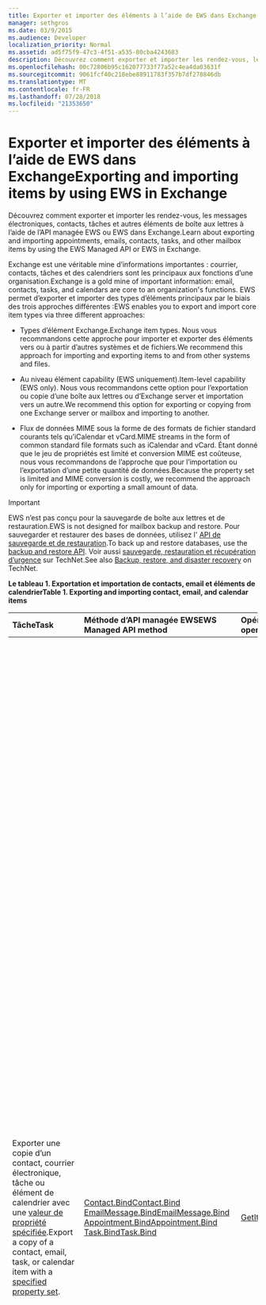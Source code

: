 ```yaml
---
title: Exporter et importer des éléments à l’aide de EWS dans Exchange
manager: sethgros
ms.date: 03/9/2015
ms.audience: Developer
localization_priority: Normal
ms.assetid: ad5f75f9-47c3-4f51-a535-80cba4243683
description: Découvrez comment exporter et importer les rendez-vous, les messages électroniques, contacts, tâches et autres éléments de boîte aux lettres à l’aide de l’API managée EWS ou EWS dans Exchange.
ms.openlocfilehash: 00c72806b95c162077733f77a52c4ea4da03631f
ms.sourcegitcommit: 9061fcf40c218ebe88911783f357b7df278846db
ms.translationtype: MT
ms.contentlocale: fr-FR
ms.lasthandoff: 07/28/2018
ms.locfileid: "21353650"
---
```

# <a name="exporting-and-importing-items-by-using-ews-in-exchange"></a><span data-ttu-id="dfbed-103">Exporter et importer des éléments à l’aide de EWS dans Exchange</span><span class="sxs-lookup"><span data-stu-id="dfbed-103">Exporting and importing items by using EWS in Exchange</span></span>

<span data-ttu-id="dfbed-104">Découvrez comment exporter et importer les rendez-vous, les messages électroniques, contacts, tâches et autres éléments de boîte aux lettres à l’aide de l’API managée EWS ou EWS dans Exchange.</span><span class="sxs-lookup"><span data-stu-id="dfbed-104">Learn about exporting and importing appointments, emails, contacts, tasks, and other mailbox items by using the EWS Managed API or EWS in Exchange.</span></span> 
  
<span data-ttu-id="dfbed-105">Exchange est une véritable mine d’informations importantes : courrier, contacts, tâches et des calendriers sont les principaux aux fonctions d’une organisation.</span><span class="sxs-lookup"><span data-stu-id="dfbed-105">Exchange is a gold mine of important information: email, contacts, tasks, and calendars are core to an organization's functions.</span></span> <span data-ttu-id="dfbed-106">EWS permet d’exporter et importer des types d’éléments principaux par le biais des trois approches différentes :</span><span class="sxs-lookup"><span data-stu-id="dfbed-106">EWS enables you to export and import core item types via three different approaches:</span></span>
  
- <span data-ttu-id="dfbed-107">Types d’élément Exchange.</span><span class="sxs-lookup"><span data-stu-id="dfbed-107">Exchange item types.</span></span> <span data-ttu-id="dfbed-108">Nous vous recommandons cette approche pour importer et exporter des éléments vers ou à partir d’autres systèmes et de fichiers.</span><span class="sxs-lookup"><span data-stu-id="dfbed-108">We recommend this approach for importing and exporting items to and from other systems and files.</span></span>
    
- <span data-ttu-id="dfbed-109">Au niveau élément capability (EWS uniquement).</span><span class="sxs-lookup"><span data-stu-id="dfbed-109">Item-level capability (EWS only).</span></span> <span data-ttu-id="dfbed-110">Nous vous recommandons cette option pour l’exportation ou copie d’une boîte aux lettres ou d’Exchange server et importation vers un autre.</span><span class="sxs-lookup"><span data-stu-id="dfbed-110">We recommend this option for exporting or copying from one Exchange server or mailbox and importing to another.</span></span>
    
- <span data-ttu-id="dfbed-111">Flux de données MIME sous la forme de des formats de fichier standard courants tels qu’iCalendar et vCard.</span><span class="sxs-lookup"><span data-stu-id="dfbed-111">MIME streams in the form of common standard file formats such as iCalendar and vCard.</span></span> <span data-ttu-id="dfbed-112">Étant donné que le jeu de propriétés est limité et conversion MIME est coûteuse, nous vous recommandons de l’approche que pour l’importation ou l’exportation d’une petite quantité de données.</span><span class="sxs-lookup"><span data-stu-id="dfbed-112">Because the property set is limited and MIME conversion is costly, we recommend the approach only for importing or exporting a small amount of data.</span></span>
    
> [!IMPORTANT]
> <span data-ttu-id="dfbed-113">EWS n’est pas conçu pour la sauvegarde de boîte aux lettres et de restauration.</span><span class="sxs-lookup"><span data-stu-id="dfbed-113">EWS is not designed for mailbox backup and restore.</span></span> <span data-ttu-id="dfbed-114">Pour sauvegarder et restaurer des bases de données, utilisez l' [API de sauvegarde et de restauration](../backup-restore/backup-and-restore-for-exchange-2013.md).</span><span class="sxs-lookup"><span data-stu-id="dfbed-114">To back up and restore databases, use the [backup and restore API](../backup-restore/backup-and-restore-for-exchange-2013.md).</span></span> <span data-ttu-id="dfbed-115">Voir aussi [sauvegarde, restauration et récupération d’urgence](http://technet.microsoft.com/en-us/library/dd876874%28v=exchg.150%29.aspx) sur TechNet.</span><span class="sxs-lookup"><span data-stu-id="dfbed-115">See also [Backup, restore, and disaster recovery](http://technet.microsoft.com/en-us/library/dd876874%28v=exchg.150%29.aspx) on TechNet.</span></span> 
  
<span data-ttu-id="dfbed-116">**Le tableau 1. Exportation et importation de contacts, email et éléments de calendrier**</span><span class="sxs-lookup"><span data-stu-id="dfbed-116">**Table 1. Exporting and importing contact, email, and calendar items**</span></span>

|<span data-ttu-id="dfbed-117">Tâche</span><span class="sxs-lookup"><span data-stu-id="dfbed-117">Task</span></span>|<span data-ttu-id="dfbed-118">Méthode d’API managée EWS</span><span class="sxs-lookup"><span data-stu-id="dfbed-118">EWS Managed API method</span></span>|<span data-ttu-id="dfbed-119">Opération EWS</span><span class="sxs-lookup"><span data-stu-id="dfbed-119">EWS operation</span></span>|<span data-ttu-id="dfbed-120">Remarques</span><span class="sxs-lookup"><span data-stu-id="dfbed-120">Notes</span></span>|
|:-----|:-----|:-----|:-----|
|<span data-ttu-id="dfbed-121">Exporter une copie d’un contact, courrier électronique, tâche ou élément de calendrier avec une [valeur de propriété spécifiée](properties-and-extended-properties-in-ews-in-exchange.md).</span><span class="sxs-lookup"><span data-stu-id="dfbed-121">Export a copy of a contact, email, task, or calendar item with a [specified property set](properties-and-extended-properties-in-ews-in-exchange.md).</span></span>  <br/> |[<span data-ttu-id="dfbed-122">Contact.Bind</span><span class="sxs-lookup"><span data-stu-id="dfbed-122">Contact.Bind</span></span>](http://msdn.microsoft.com/en-us/library/microsoft.exchange.webservices.data.contact.bind%28v=exchg.80%29.aspx) <br/> [<span data-ttu-id="dfbed-123">EmailMessage.Bind</span><span class="sxs-lookup"><span data-stu-id="dfbed-123">EmailMessage.Bind</span></span>](http://msdn.microsoft.com/en-us/library/microsoft.exchange.webservices.data.emailmessage.bind%28v=exchg.80%29.aspx) <br/> [<span data-ttu-id="dfbed-124">Appointment.Bind</span><span class="sxs-lookup"><span data-stu-id="dfbed-124">Appointment.Bind</span></span>](http://msdn.microsoft.com/en-us/library/microsoft.exchange.webservices.data.appointment.bind%28v=exchg.80%29.aspx) <br/> [<span data-ttu-id="dfbed-125">Task.Bind</span><span class="sxs-lookup"><span data-stu-id="dfbed-125">Task.Bind</span></span>](http://msdn.microsoft.com/en-us/library/microsoft.exchange.webservices.data.task.bind%28v=exchg.80%29.aspx) <br/> |[<span data-ttu-id="dfbed-126">GetItem</span><span class="sxs-lookup"><span data-stu-id="dfbed-126">GetItem</span></span>](http://msdn.microsoft.com/library/e3590b8b-c2a7-4dad-a014-6360197b68e4%28Office.15%29.aspx) <br/> |<span data-ttu-id="dfbed-127">Nous vous recommandons cette option si vous êtes exportation d’éléments de boîte aux lettres vers un autre système non-Exchange ou de fichiers (y compris la carte de visite et les types de fichiers iCal).</span><span class="sxs-lookup"><span data-stu-id="dfbed-127">We recommend this option if you're exporting mailbox items to another non-Exchange system or file (including vCard and iCal file types).</span></span><br/><span data-ttu-id="dfbed-128">Étant donné que vous contrôlez le jeu de propriétés exporté et étant donné que les performances sont meilleures pour le serveur Exchange, il s’agit généralement la meilleure option.</span><span class="sxs-lookup"><span data-stu-id="dfbed-128">Because you have control over the exported property set, and because performance is better for the Exchange server, this is generally the best option.</span></span><br/><br/><span data-ttu-id="dfbed-129">Selon les propriétés définies dans un élément de boîte aux lettres, et si votre application a connaissance de tous les identificateurs de propriété non schématisé (propriétés étendues) qui peuvent être définis sur un élément, cette option peut ne pas produire une copie de haute fidélité.</span><span class="sxs-lookup"><span data-stu-id="dfbed-129">Depending on the properties set on a mailbox item, and whether your application is aware of all of the non-schematized property identifiers (extended properties) that might be set on an item, this option might not produce a full-fidelity copy.</span></span><br/><br/><span data-ttu-id="dfbed-130">Ces méthodes et l’opération de fournissent le jeu de propriétés pour un élément ainsi que toutes les propriétés étendues demandées schématisé.</span><span class="sxs-lookup"><span data-stu-id="dfbed-130">These methods and operation provide the schematized set of properties for an item plus any requested extended properties.</span></span><br/><span data-ttu-id="dfbed-131">La méthode **Bind** ou **GetItem** operation ne peut fournir fidèle exportation d’éléments si vous connaissez les propriétés étendues sont définies sur un élément.</span><span class="sxs-lookup"><span data-stu-id="dfbed-131">The **Bind** method or **GetItem** operation can only provide full-fidelity export of items if you know the extended properties that are set on an item.</span></span><br/><span data-ttu-id="dfbed-132">Vous pouvez demander toutes les connus [les propriétés étendues](properties-and-extended-properties-in-ews-in-exchange.md) pour activer la fidélité.</span><span class="sxs-lookup"><span data-stu-id="dfbed-132">You can request all the known [extended properties](properties-and-extended-properties-in-ews-in-exchange.md) to enable full fidelity.</span></span><br/><br/><span data-ttu-id="dfbed-133">**Conseil**: vous pouvez utiliser la fonctionnalité de suivi dans l’API managée EWS pour obtenir la représentation XML des éléments exportés.</span><span class="sxs-lookup"><span data-stu-id="dfbed-133">**TIP**: You can use the tracing feature in the EWS Managed API to get the XML representation of exported items.</span></span>           <span data-ttu-id="dfbed-134">Pour plus d’informations, voir [Exporter un élément dans un format personnalisé](how-to-export-items-by-using-ews-in-exchange.md#bk_exportcustom).</span><span class="sxs-lookup"><span data-stu-id="dfbed-134">For more information, see [Export an item into a custom format](how-to-export-items-by-using-ews-in-exchange.md#bk_exportcustom).</span></span>  <br/> |
|<span data-ttu-id="dfbed-135">Importer une copie d’un contact, courrier électronique, tâche ou élément de calendrier avec une [valeur de propriété spécifiée](properties-and-extended-properties-in-ews-in-exchange.md).</span><span class="sxs-lookup"><span data-stu-id="dfbed-135">Import a copy of a contact, email, task, or calendar item with a [specified property set](properties-and-extended-properties-in-ews-in-exchange.md).</span></span>  <br/> |[<span data-ttu-id="dfbed-136">Contact.Save</span><span class="sxs-lookup"><span data-stu-id="dfbed-136">Contact.Save</span></span>](http://msdn.microsoft.com/en-us/library/microsoft.exchange.webservices.data.contact.save%28v=exchg.80%29.aspx) <br/> [<span data-ttu-id="dfbed-137">EmailMessage.Save</span><span class="sxs-lookup"><span data-stu-id="dfbed-137">EmailMessage.Save</span></span>](http://msdn.microsoft.com/en-us/library/microsoft.exchange.webservices.data.emailmessage.save%28v=exchg.80%29.aspx) <br/> [<span data-ttu-id="dfbed-138">Appointment.Save</span><span class="sxs-lookup"><span data-stu-id="dfbed-138">Appointment.Save</span></span>](http://msdn.microsoft.com/en-us/library/microsoft.exchange.webservices.data.appointment.save%28v=exchg.80%29.aspx) <br/> [<span data-ttu-id="dfbed-139">Task.Save</span><span class="sxs-lookup"><span data-stu-id="dfbed-139">Task.Save</span></span>](http://msdn.microsoft.com/en-us/library/microsoft.exchange.webservices.data.task.save%28v=exchg.80%29.aspx) <br/> |[<span data-ttu-id="dfbed-140">CreateItem</span><span class="sxs-lookup"><span data-stu-id="dfbed-140">CreateItem</span></span>](http://msdn.microsoft.com/library/78a52120-f1d0-4ed7-8748-436e554f75b6%28Office.15%29.aspx) <br/> |<span data-ttu-id="dfbed-141">Nous vous recommandons cette option pour importer des éléments de boîte aux lettres dans Exchange.</span><span class="sxs-lookup"><span data-stu-id="dfbed-141">We recommend this option for importing mailbox items into Exchange.</span></span><br/><span data-ttu-id="dfbed-142">Vous devrez peut-être définir des propriétés spéciales sur certains types d’éléments afin de maintenir l’état de l’élément importé.</span><span class="sxs-lookup"><span data-stu-id="dfbed-142">You might have to set special properties on some item types in order to maintain the state of the imported item.</span></span><br/><span data-ttu-id="dfbed-143">Étant donné que certaines propriétés sont définies uniquement par Exchange, et pas par les clients, il n’est pas toujours possible d’avoir une importation fidèle.</span><span class="sxs-lookup"><span data-stu-id="dfbed-143">Because some properties are only set by Exchange and not by clients, it's not always possible to have a full-fidelity import.</span></span><br/><br/><span data-ttu-id="dfbed-144">Par exemple, vous ne pouvez pas importer une réunion avec les participants dans une boîte aux lettres car Exchange définit les relations entre l’organisateur et les participants.</span><span class="sxs-lookup"><span data-stu-id="dfbed-144">For example, you cannot import a meeting with attendees into a mailbox because Exchange sets the relationships between the organizer and attendees.</span></span> <br/><span data-ttu-id="dfbed-145">Cette relation seulement peut être établie par l’envoi des organisateurs et les participants à recevoir et de répondre à la demande de réunion.</span><span class="sxs-lookup"><span data-stu-id="dfbed-145">This relationship can only be established by organizers sending and attendees receiving and responding to the meeting request.</span></span><br/><br/><span data-ttu-id="dfbed-146">Objets de **rendez-vous** dans Exchange peuvent avoir les paramètres et les relations complexes.</span><span class="sxs-lookup"><span data-stu-id="dfbed-146">**Appointment** objects in Exchange can have complex relationships and settings.</span></span><br/> <span data-ttu-id="dfbed-147">Rendez-vous ayant des participants (réunions) ont des paramètres qui lient l’organisateur de la réunion et les participants à la réunion.</span><span class="sxs-lookup"><span data-stu-id="dfbed-147">Appointments that have attendees (meetings) have settings that tie together the meeting organizer and meeting attendees.</span></span><br/><span data-ttu-id="dfbed-148">Ces paramètres ne sont pas conservées lorsque vous exportez et importez le rendez-vous.</span><span class="sxs-lookup"><span data-stu-id="dfbed-148">These settings are not maintained when you export and import appointments.</span></span><br/><span data-ttu-id="dfbed-149">Par programme rétablir réunion relations organisateur/participant directement suite les rendez-vous n'est pas pris en charge.</span><span class="sxs-lookup"><span data-stu-id="dfbed-149">Programmatically reestablishing meeting organizer/attendee relationships directly on the appointments is not supported.</span></span><br/><span data-ttu-id="dfbed-150">Une option que vous avez pour rétablir ces relations consiste à effectuer de post-traitement après une importation, puis avoir un organisateur renvoyer les réunions et ont les participants à accepter les réunions.</span><span class="sxs-lookup"><span data-stu-id="dfbed-150">An option you do have for reestablishing those relationships is to perform post-processing after an import, then have an organizer resend the meetings and have the attendees accept the meetings.</span></span><br/><span data-ttu-id="dfbed-151">Vous pouvez utiliser l’emprunt d’identité Exchange pour effectuer les appels pour l’organisateur et les participants.</span><span class="sxs-lookup"><span data-stu-id="dfbed-151">You can use Exchange impersonation to make the calls for both the organizer and the attendees.</span></span><br/><span data-ttu-id="dfbed-152">Vous devez modifier la propriété UID de l’objet **Appointment** avant de l’importer pour éviter d’avoir des réunions être correctement liées aux autres réunions dans une boîte aux lettres.</span><span class="sxs-lookup"><span data-stu-id="dfbed-152">You should change the UID property of the **Appointment** object before you import to avoid having meetings be incorrectly related to other meetings in a mailbox.</span></span>  <br/> |
|<span data-ttu-id="dfbed-153">Exporter une copie d’un contact, courrier électronique, tâche ou élément de calendrier dans fidèle.</span><span class="sxs-lookup"><span data-stu-id="dfbed-153">Export a copy of a contact, email, task, or calendar item in full-fidelity.</span></span>  <br/> |<span data-ttu-id="dfbed-154">Not applicable</span><span class="sxs-lookup"><span data-stu-id="dfbed-154">Not applicable</span></span>  <br/> |[<span data-ttu-id="dfbed-155">ExportItems</span><span class="sxs-lookup"><span data-stu-id="dfbed-155">ExportItems</span></span>](http://msdn.microsoft.com/library/e2846abb-0b16-4732-bbd8-038a674672f6%28Office.15%29.aspx) <br/> |<span data-ttu-id="dfbed-156">Il s’agit de la meilleure option pour l’exportation d’éléments de boîte aux lettres que vous souhaitez importer dans une boîte aux lettres Exchange.</span><span class="sxs-lookup"><span data-stu-id="dfbed-156">This is the best option for exporting mailbox items that you want to import back into an Exchange mailbox.</span></span><br/><span data-ttu-id="dfbed-157">Vous pouvez également utiliser cette option pour copier des éléments entre les boîtes aux lettres.</span><span class="sxs-lookup"><span data-stu-id="dfbed-157">You can also use this option to copy items between mailboxes.</span></span><br/><br/><span data-ttu-id="dfbed-158">L’opération **ExportItems** fournit un flux qui représente l’élément que vous pouvez utiliser pour déplacer des informations entre des boîtes aux lettres.</span><span class="sxs-lookup"><span data-stu-id="dfbed-158">The **ExportItems** operation provides an opaque stream that represents the item that you can use to move information between mailboxes.</span></span><br/><span data-ttu-id="dfbed-159">Vous pouvez utiliser **ExportItems** avec l’opération [GetItem](http://msdn.microsoft.com/library/e3590b8b-c2a7-4dad-a014-6360197b68e4%28Office.15%29.aspx) pour créer un index pour rechercher les éléments dans un autre système.</span><span class="sxs-lookup"><span data-stu-id="dfbed-159">You can use **ExportItems** with the [GetItem](http://msdn.microsoft.com/library/e3590b8b-c2a7-4dad-a014-6360197b68e4%28Office.15%29.aspx) operation to make an index for finding the items in another system.</span></span><br/><span data-ttu-id="dfbed-160">Vous ne pouvez pas modifier le flux d’exportation.</span><span class="sxs-lookup"><span data-stu-id="dfbed-160">You cannot change the export stream.</span></span>  <br/> <span data-ttu-id="dfbed-161">Pour plus d’informations, voir [exporter des éléments de fidélité](how-to-export-items-by-using-ews-in-exchange.md#bk_exportfullfidelity).</span><span class="sxs-lookup"><span data-stu-id="dfbed-161">For more information, see [Export items with full fidelity](how-to-export-items-by-using-ews-in-exchange.md#bk_exportfullfidelity).</span></span>  <br/> |
|<span data-ttu-id="dfbed-162">Importer une copie d’un contact, courrier électronique, tâche ou élément de calendrier dans fidèle.</span><span class="sxs-lookup"><span data-stu-id="dfbed-162">Import a copy of a contact, email, task, or calendar item in full-fidelity.</span></span>  <br/> |<span data-ttu-id="dfbed-163">Not applicable</span><span class="sxs-lookup"><span data-stu-id="dfbed-163">Not applicable</span></span>  <br/> |[<span data-ttu-id="dfbed-164">UploadItems</span><span class="sxs-lookup"><span data-stu-id="dfbed-164">UploadItems</span></span>](http://msdn.microsoft.com/library/a88cbe99-7968-454d-a545-4f92c330909f%28Office.15%29.aspx) <br/> |<span data-ttu-id="dfbed-165">Il s’agit de la seule option pour l’importation des éléments qui ont été exportés par l’opération **ExportItems** .</span><span class="sxs-lookup"><span data-stu-id="dfbed-165">This is the only option for importing items that were exported by the **ExportItems** operation.</span></span>  <br/> |
|<span data-ttu-id="dfbed-166">Exporter une copie d’un contact, un e-mail ou un élément de calendrier sous forme de chaîne MIME pour un type de fichier courantes.</span><span class="sxs-lookup"><span data-stu-id="dfbed-166">Export a copy of a contact, email, or calendar item as a MIME stream for a common file type.</span></span>  <br/> |[<span data-ttu-id="dfbed-167">Contact.Bind</span><span class="sxs-lookup"><span data-stu-id="dfbed-167">Contact.Bind</span></span>](http://msdn.microsoft.com/en-us/library/microsoft.exchange.webservices.data.contact.bind%28v=exchg.80%29.aspx) <br/> [<span data-ttu-id="dfbed-168">EmailMessage.Bind</span><span class="sxs-lookup"><span data-stu-id="dfbed-168">EmailMessage.Bind</span></span>](http://msdn.microsoft.com/en-us/library/microsoft.exchange.webservices.data.emailmessage.bind%28v=exchg.80%29.aspx) <br/> [<span data-ttu-id="dfbed-169">Appointment.Bind</span><span class="sxs-lookup"><span data-stu-id="dfbed-169">Appointment.Bind</span></span>](http://msdn.microsoft.com/en-us/library/microsoft.exchange.webservices.data.appointment.bind%28v=exchg.80%29.aspx) <br/> |<span data-ttu-id="dfbed-170">**GetItem**</span><span class="sxs-lookup"><span data-stu-id="dfbed-170">**GetItem**</span></span> <br/> |<span data-ttu-id="dfbed-171">Vous pouvez utiliser la propriété [MimeContent](http://msdn.microsoft.com/en-us/library/microsoft.exchange.webservices.data.item.mimecontent%28v=exchg.80%29.aspx) pour obtenir la représentation sous forme de flux de données MIME d’un élément.</span><span class="sxs-lookup"><span data-stu-id="dfbed-171">You can use the [MimeContent](http://msdn.microsoft.com/en-us/library/microsoft.exchange.webservices.data.item.mimecontent%28v=exchg.80%29.aspx) property to get the MIME stream representation of an item.</span></span><br/><br/><span data-ttu-id="dfbed-172">Il fournit un sous-ensemble de toutes les propriétés de base sur un élément.</span><span class="sxs-lookup"><span data-stu-id="dfbed-172">This will provide a basic subset of all the properties on an item.</span></span><br/><span data-ttu-id="dfbed-173">Meilleure pratique, utilisez uniquement le flux MIME pour les opérations uniques.</span><span class="sxs-lookup"><span data-stu-id="dfbed-173">As a best practice, only use the MIME stream for one-off operations.</span></span><br/><span data-ttu-id="dfbed-174">Ne comptez pas sur MIME pour importants et fréquent importation/exportation d’éléments, car Exchange effectue la conversion de contenu pour le MIME et cela peut affecter les performances.</span><span class="sxs-lookup"><span data-stu-id="dfbed-174">Do not rely on MIME for large and frequent importing/exporting of items, because Exchange performs content conversion for the MIME and this can affect performance.</span></span><br/><br/><span data-ttu-id="dfbed-175">Le flux MIME de **Contact** est un fichier [vCard](http://www.faqs.org/rfcs/rfc2426.html) (.vcf).</span><span class="sxs-lookup"><span data-stu-id="dfbed-175">The **Contact** MIME stream is a [vCard](http://www.faqs.org/rfcs/rfc2426.html) (.vcf) file.</span></span><br/><span data-ttu-id="dfbed-176">Selon les propriétés définies sur un contact, il peut ne pas produire une copie de haute fidélité.</span><span class="sxs-lookup"><span data-stu-id="dfbed-176">Depending on the properties set on a contact, this might not produce a full-fidelity copy.</span></span><br/><span data-ttu-id="dfbed-177">Notez que vous ne pouvez pas importer un contact à l’aide du flux MIME vCard.</span><span class="sxs-lookup"><span data-stu-id="dfbed-177">Note that you cannot import a contact by using the vCard MIME stream.</span></span><br/><span data-ttu-id="dfbed-178">Pour plus d’informations, consultez la rubrique [Exporter un contact dans un fichier vCard](how-to-export-items-by-using-ews-in-exchange.md#bk_exportvcardmime).</span><span class="sxs-lookup"><span data-stu-id="dfbed-178">To learn more, see [Export a contact into a vCard file](how-to-export-items-by-using-ews-in-exchange.md#bk_exportvcardmime).</span></span><br/><br/><span data-ttu-id="dfbed-179">Le flux MIME **EmailMessage** est un fichier .eml.</span><span class="sxs-lookup"><span data-stu-id="dfbed-179">The **EmailMessage** MIME stream is an .eml file.</span></span><br/><span data-ttu-id="dfbed-180">Le format .eml est pratique car Outlook et autres clients de messagerie peuvent identifier.</span><span class="sxs-lookup"><span data-stu-id="dfbed-180">The .eml format is convenient because Outlook and other email clients can identify it.</span></span><br/><span data-ttu-id="dfbed-181">Vous pouvez également utiliser le flux MIME pour créer un fichier .mht, qui est très utile car de nombreux navigateurs peuvent utiliser ce type de fichier.</span><span class="sxs-lookup"><span data-stu-id="dfbed-181">You can also use the MIME stream to create an .mht file, which is convenient because many browsers can use that file type.</span></span><br/><span data-ttu-id="dfbed-182">Pour exporter un message électronique vers un fichier .msg EWS ne fournit pas un flux de fichier .msg.</span><span class="sxs-lookup"><span data-stu-id="dfbed-182">EWS doesn't provide a .msg file stream for exporting an email to a .msg file.</span></span><br/><span data-ttu-id="dfbed-183">Les options disponibles pour l’exportation d’un fichier .msg sont à construction [un. Fichier MSG](http://msdn.microsoft.com/en-us/library/cc463912%28v=EXCHG.80%29.aspx) dans les résultats d’une méthode **EmailMessage.Bind** ou une opération de **GetItem** appeler, ou utilisez une API tierce qui appelle EWS et construit le fichier .msg à partir des résultats.</span><span class="sxs-lookup"><span data-stu-id="dfbed-183">Your options for exporting an .msg file are to either [construct an .MSG file](http://msdn.microsoft.com/en-us/library/cc463912%28v=EXCHG.80%29.aspx) from the results of an **EmailMessage.Bind** method or **GetItem** operation call, or use a third-party API that calls EWS and constructs the .msg file from the results.</span></span><br/><span data-ttu-id="dfbed-184">Pour plus d’informations, voir [Exporter un message électronique en tant que fichier .eml](how-to-export-items-by-using-ews-in-exchange.md#bk_exportemailmime).</span><span class="sxs-lookup"><span data-stu-id="dfbed-184">For more information, see [Export an email as an .eml file](how-to-export-items-by-using-ews-in-exchange.md#bk_exportemailmime).</span></span><br/><br/><span data-ttu-id="dfbed-185">Le flux MIME **rendez-vous** est un fichier iCal (.ics).</span><span class="sxs-lookup"><span data-stu-id="dfbed-185">The **Appointment** MIME stream is an iCal (.ics) file.</span></span><br/><span data-ttu-id="dfbed-186">Le format .ics est pratique car Outlook et autres clients de messagerie peuvent identifier.</span><span class="sxs-lookup"><span data-stu-id="dfbed-186">The .ics format is convenient because Outlook and other email clients can identify it.</span></span><br/><span data-ttu-id="dfbed-187">Il n’est pas une option viable pour l’exportation des réunions, car les informations sur le participant ne sont pas fournies dans le flux MIME.</span><span class="sxs-lookup"><span data-stu-id="dfbed-187">This is not a viable option for exporting meetings because attendee information is not provided in the MIME stream.</span></span> <br/><span data-ttu-id="dfbed-188">Pièces jointes et autres propriétés ne peuvent pas être incluses dans le flux MIME.</span><span class="sxs-lookup"><span data-stu-id="dfbed-188">Attachments and other properties might not be included in the MIME stream.</span></span><br/><span data-ttu-id="dfbed-189">Envisagez de construire le format iCal à partir de l’objet [rendez-vous](http://msdn.microsoft.com/en-us/library/microsoft.exchange.webservices.data.appointment%28v=exchg.80%29.aspx) ou du code XML renvoyé par l’opération **GetItem** .</span><span class="sxs-lookup"><span data-stu-id="dfbed-189">Consider constructing the iCal format from either the [Appointment](http://msdn.microsoft.com/en-us/library/microsoft.exchange.webservices.data.appointment%28v=exchg.80%29.aspx) object or from the XML returned by the **GetItem** operation.</span></span><br/><span data-ttu-id="dfbed-190">De cette manière, vous pouvez capturer plusieurs propriétés avec des propriétés étendues Exchange (« x » propriétés) dans le fichier iCal.</span><span class="sxs-lookup"><span data-stu-id="dfbed-190">This way, you can capture more of the Exchange properties with extended properties ("X-' properties) in the iCal file.</span></span><br/><span data-ttu-id="dfbed-191">Vous pouvez également exporter un rendez-vous au format XML.</span><span class="sxs-lookup"><span data-stu-id="dfbed-191">You can also export an appointment in XML form.</span></span><br/><span data-ttu-id="dfbed-192">Appeler l’opération **GetItem** et enregistrez le fichier XML dans votre système.</span><span class="sxs-lookup"><span data-stu-id="dfbed-192">Call the **GetItem** operation and save the XML in your system.</span></span><br/><span data-ttu-id="dfbed-193">Vous pouvez également utiliser la [fonctionnalité de suivi](how-to-trace-requests-responses-to-troubleshoot-ews-managed-api-applications.md) dans l’API managée EWS pour capturer les données XML à placer dans une base de données XML.</span><span class="sxs-lookup"><span data-stu-id="dfbed-193">You can also use the [tracing functionality](how-to-trace-requests-responses-to-troubleshoot-ews-managed-api-applications.md) in the EWS Managed API to capture the XML to put in an XML database.</span></span><br/><span data-ttu-id="dfbed-194">Pour plus d’informations, voir [exportation d’un rendez-vous au format de fichier iCal](how-to-export-items-by-using-ews-in-exchange.md#bk_exporticalmime).</span><span class="sxs-lookup"><span data-stu-id="dfbed-194">For more information, see [Exporting an appointment as an iCal file](how-to-export-items-by-using-ews-in-exchange.md#bk_exporticalmime).</span></span>  <br/> |
|<span data-ttu-id="dfbed-195">Importer une copie d’un élément de courrier ou calendrier sous forme de chaîne MIME pour un type de fichier courantes.</span><span class="sxs-lookup"><span data-stu-id="dfbed-195">Import a copy of an email or calendar item as a MIME stream for a common file type.</span></span>  <br/> |[<span data-ttu-id="dfbed-196">EmailMessage.Save</span><span class="sxs-lookup"><span data-stu-id="dfbed-196">EmailMessage.Save</span></span>](http://msdn.microsoft.com/en-us/library/microsoft.exchange.webservices.data.emailmessage.save%28v=exchg.80%29.aspx) <br/> [<span data-ttu-id="dfbed-197">Appointment.Save</span><span class="sxs-lookup"><span data-stu-id="dfbed-197">Appointment.Save</span></span>](http://msdn.microsoft.com/en-us/library/microsoft.exchange.webservices.data.appointment.save%28v=exchg.80%29.aspx) <br/> |<span data-ttu-id="dfbed-198">**CreateItem**</span><span class="sxs-lookup"><span data-stu-id="dfbed-198">**CreateItem**</span></span> <br/> |<span data-ttu-id="dfbed-199">Vous pouvez importer un fichier .eml ou .ics à l’aide de la propriété **MimeContent** sur un objet **EmailMessage** ou **d’un rendez-vous** .</span><span class="sxs-lookup"><span data-stu-id="dfbed-199">You can import an .eml or .ics file by using the **MimeContent** property on an **EmailMessage** or **Appointment** object.</span></span><br/><span data-ttu-id="dfbed-200">Vous devez définir le [PidTagMessageFlags (0x0E07)](http://msdn.microsoft.com/en-us/library/office/cc839733%28v=office.15%29.aspx) propriété étendue si le courrier électronique n’est pas un brouillon.</span><span class="sxs-lookup"><span data-stu-id="dfbed-200">You will need to set the [PidTagMessageFlags (0x0E07)](http://msdn.microsoft.com/en-us/library/office/cc839733%28v=office.15%29.aspx) extended property if the email is not a draft.</span></span><br/><br/><span data-ttu-id="dfbed-201">Vous ne pouvez pas utiliser cette approche pour importer des réunions.</span><span class="sxs-lookup"><span data-stu-id="dfbed-201">You cannot use this approach to import meetings.</span></span>  <br/> |
   
## <a name="alternatives-to-exporting-and-importing-items-by-using-ews"></a><span data-ttu-id="dfbed-202">Alternatives pour exporter et importer des éléments à l’aide de EWS</span><span class="sxs-lookup"><span data-stu-id="dfbed-202">Alternatives to exporting and importing items by using EWS</span></span>
<span data-ttu-id="dfbed-203"><a name="alternatives"> </a></span><span class="sxs-lookup"><span data-stu-id="dfbed-203"></span></span>

<span data-ttu-id="dfbed-204">Autres options sont disponibles pour exporing et des éléments de l’importation vers et à partir d’une boîte aux lettres Exchange.</span><span class="sxs-lookup"><span data-stu-id="dfbed-204">Other options are available for exporing and importing items to and from an Exchange mailbox.</span></span> <span data-ttu-id="dfbed-205">Voici quelques idées à prendre en compte lorsque vous concevez votre importation et exportez de stratégie :</span><span class="sxs-lookup"><span data-stu-id="dfbed-205">The following are some ideas to consider when you design your import and export strategy:</span></span>
  
- <span data-ttu-id="dfbed-206">Utiliser PowerShell pour appeler EWS et mettre en forme la sortie dans un fichier .csv.</span><span class="sxs-lookup"><span data-stu-id="dfbed-206">Use PowerShell to call EWS and format the output into a .csv file.</span></span>
    
- <span data-ttu-id="dfbed-207">Utiliser des bibliothèques de tiers qui implémentent MAPI pour exporter et importer des éléments.</span><span class="sxs-lookup"><span data-stu-id="dfbed-207">Use third-party libraries that implement MAPI to export and import items.</span></span> <span data-ttu-id="dfbed-208">Bibliothèques de tiers convertir EWS fichiers .msg sont trop disponibles.</span><span class="sxs-lookup"><span data-stu-id="dfbed-208">Third-party libraries that convert EWS to .msg files are available too.</span></span>
    
- <span data-ttu-id="dfbed-209">Utilisez les applets de commande Exchange Management Shell et [MailboxImportRequest](http://technet.microsoft.com/en-us/library/ff607310%28v=exchg.150%29.aspx) et [MailboxExportRequest](http://technet.microsoft.com/en-us/library/ff607299%28v=exchg.150%29.aspx) pour [honorer d’importation de boîte aux lettres demandes d’exportation](http://technet.microsoft.com/en-us/library/ee633455%28v=exchg.150%29.aspx).</span><span class="sxs-lookup"><span data-stu-id="dfbed-209">Use the Exchange Management Shell and the [MailboxImportRequest](http://technet.microsoft.com/en-us/library/ff607310%28v=exchg.150%29.aspx) and [MailboxExportRequest](http://technet.microsoft.com/en-us/library/ff607299%28v=exchg.150%29.aspx) cmdlets to [fulfill mailbox import and export requests](http://technet.microsoft.com/en-us/library/ee633455%28v=exchg.150%29.aspx).</span></span> 
    
- <span data-ttu-id="dfbed-210">Utilisez les [options d’importation d’Outlook](http://office.microsoft.com/en-us/outlook-help/import-outlook-items-from-an-outlook-data-file-pst-HA102505743.aspx) pour importer et exporter les éléments.</span><span class="sxs-lookup"><span data-stu-id="dfbed-210">Use [Outlook's import options](http://office.microsoft.com/en-us/outlook-help/import-outlook-items-from-an-outlook-data-file-pst-HA102505743.aspx) to import and export items.</span></span> 
    
## <a name="in-this-section"></a><span data-ttu-id="dfbed-211">Dans cette section</span><span class="sxs-lookup"><span data-stu-id="dfbed-211">In this section</span></span>
<span data-ttu-id="dfbed-212"><a name="alternatives"> </a></span><span class="sxs-lookup"><span data-stu-id="dfbed-212"></span></span>

- [<span data-ttu-id="dfbed-213">Exporter les éléments à l’aide de EWS dans Exchange</span><span class="sxs-lookup"><span data-stu-id="dfbed-213">Export items by using EWS in Exchange</span></span>](how-to-export-items-by-using-ews-in-exchange.md)    
- [<span data-ttu-id="dfbed-214">Importer des éléments à l’aide de EWS dans Exchange</span><span class="sxs-lookup"><span data-stu-id="dfbed-214">Import items by using EWS in Exchange</span></span>](how-to-import-items-by-using-ews-in-exchange.md)
    
## <a name="see-also"></a><span data-ttu-id="dfbed-215">Voir aussi</span><span class="sxs-lookup"><span data-stu-id="dfbed-215">See also</span></span>

- [<span data-ttu-id="dfbed-216">Sauvegarde, restauration et récupération d’urgence</span><span class="sxs-lookup"><span data-stu-id="dfbed-216">Backup, Restore, and Disaster Recovery</span></span>](http://technet.microsoft.com/en-us/library/dd876874%28v=exchg.150%29.aspx)  
- [<span data-ttu-id="dfbed-217">Journalisation</span><span class="sxs-lookup"><span data-stu-id="dfbed-217">Journaling</span></span>](http://technet.microsoft.com/en-us/library/aa998649%28v=exchg.150%29.aspx)    
- [<span data-ttu-id="dfbed-218">Du calendrier Internet et planification de la spécification d’objet principal (RFC 5545)</span><span class="sxs-lookup"><span data-stu-id="dfbed-218">Internet Calendaring and Scheduling Core Object Specification (RFC 5545)</span></span>](http://tools.ietf.org/html/rfc5545)   
- [<span data-ttu-id="dfbed-219">Synchronisation de la boîte aux lettres et les services EWS d'Exchange</span><span class="sxs-lookup"><span data-stu-id="dfbed-219">Mailbox synchronization and EWS in Exchange</span></span>](mailbox-synchronization-and-ews-in-exchange.md)
    

